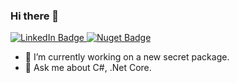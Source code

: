 ### Hi there 👋

  <a href="https://www.linkedin.com/in/osama-al-rashed-833a661aa">
    <img src="https://img.shields.io/badge/LinkedIn-blue?style=for-the-badge&logo=linkedin&logoColor=white" alt="LinkedIn Badge"/>
  </a>
  <a href="https://www.nuget.org/profiles/OsamaAlRashed">
   <img src="https://img.shields.io/badge/Nuget-purple?style=for-the-badge&logo=nuget&logoColor=white" alt="Nuget Badge"/>
  </a>


- 🔭 I’m currently working on a new secret package.
- 💬 Ask me about C#, .Net Core.

<!--
**OsamaAlRashed/OsamaAlRashed** is a ✨ _special_ ✨ repository because its `README.md` (this file) appears on your GitHub profile.

Here are some ideas to get you started:

- 🔭 I’m currently working on ...
- 🌱 I’m currently learning ...
- 👯 I’m looking to collaborate on ...
- 🤔 I’m looking for help with ...
- 💬 Ask me about ...
- 📫 How to reach me: ...
- 😄 Pronouns: ...
- ⚡ Fun fact: ...
-->
